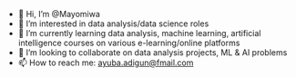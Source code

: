 - 👋 Hi, I’m @Mayomiwa
- 👀 I’m interested in data analysis/data science roles
- 🌱 I’m currently learning data analysis, machine learning, artificial intelligence courses on various e-learning/online platforms
- 💞️ I’m looking to collaborate on data analysis projects, ML & AI problems
- 📫 How to reach me: ayuba.adigun@fmail.com
<!---
Mayomiwa/Mayomiwa is a ✨ special ✨ repository because its `README.md` (this file) appears on your GitHub profile.
You can click the Preview link to take a look at your changes.
--->
